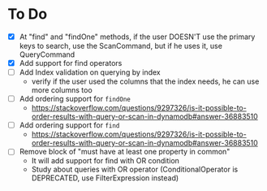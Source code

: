 # To Do

- [x] At "find" and "findOne" methods, if the user DOESN'T use the primary keys to search, use the ScanCommand, but if he uses it, use QueryCommand
- [x] Add support for find operators
- [ ] Add Index validation on querying by index
  - verify if the user used the columns that the index needs, he can use more columns too
- [ ] Add ordering support for `findOne`
  - https://stackoverflow.com/questions/9297326/is-it-possible-to-order-results-with-query-or-scan-in-dynamodb#answer-36883510
- [ ] Add ordering support for `find`
  - https://stackoverflow.com/questions/9297326/is-it-possible-to-order-results-with-query-or-scan-in-dynamodb#answer-36883510
- [ ] Remove block of "must have at least one property in common"
  - It will add support for find with OR condition
  - Study about queries with OR operator (ConditionalOperator is DEPRECATED, use FilterExpression instead)
